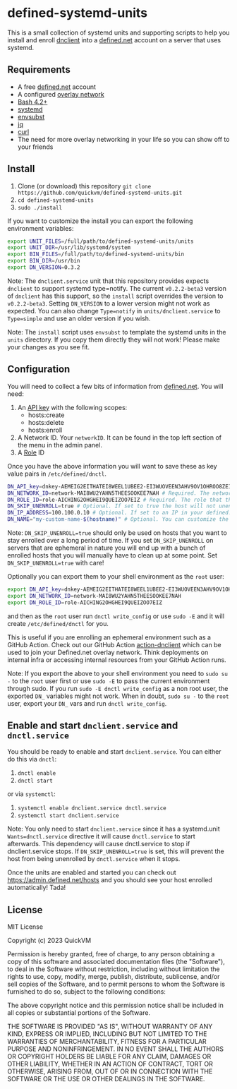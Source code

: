 # defined-systemd-units

This is a small collection of systemd units and supporting scripts to help you install and enroll [dnclient](https://docs.defined.net/glossary/dnclient/) into a [defined.net](https://defined.net/) account on a server that uses systemd.

## Requirements

* A free [defined.net](https://admin.defined.net/signup) account
* A configured [overlay network](https://docs.defined.net/guides/getting-started/)
* [Bash 4.2+](https://www.gnu.org/software/bash/)
* [systemd](https://systemd.io/)
* [envsubst](https://www.gnu.org/software/gettext/manual/html_node/envsubst-Invocation.html)
* [jq](https://stedolan.github.io/jq/)
* [curl](https://curl.se/)
* The need for more overlay networking in your life so you can show off to your friends

## Install

1. Clone (or download) this repository `git clone https://github.com/quickvm/defined-systemd-units.git`
1. `cd defined-systemd-units`
1. `sudo ./install`

If you want to customize the install you can export the following environment variables:

```bash
export UNIT_FILES=/full/path/to/defined-systemd-units/units
export UNIT_DIR=/usr/lib/systemd/system
export BIN_FILES=/full/path/to/defined-systemd-units/bin
export BIN_DIR=/usr/bin
export DN_VERSION=0.3.2
```

Note: The `dnclient.service` unit that this repository provides expects `dnclient` to support systemd type=notify. The current `v0.2.2-beta3` version of `dnclient` has this support, so the `install` script overrides the version to `v0.2.2-beta3`. Setting `DN_VERSION` to a lower version might not work as expected. You can also change `Type=notify` in `units/dnclient.service` to `Type=simple` and use an older version if you wish.

Note: The `install` script uses `envsubst` to template the systemd units in the `units` directory. If you copy them directly they will not work! Please make your changes as you see fit.

## Configuration

You will need to collect a few bits of information from [defined.net](https://admin.defined.net/). You will need:

1. An [API key](https://docs.defined.net/guides/automating-host-creation/#creating-an-api-key) with the following scopes:
    * hosts:create
    * hosts:delete
    * hosts:enroll
1. A Network ID. Your `networkID`. It can be found in the top left section of the menu in the admin panel.
1. A [Role](https://docs.defined.net/guides/creating-firewalls-using-roles/#creating-roles) ID

Once you have the above information you will want to save these as key value pairs in `/etc/defined/dnctl`.

```bash
DN_API_key=dnkey-AEMEIG2EITHATEI8WEEL1UBEE2-EI3WUOVEEN3AHV9OV1OHROO8ZEI3GESHIE2ICH3JI4FIQUOH5FUO # Required. The API key used to enroll the host.
DN_NETWORK_ID=network-MAI8WU2YAHN5THEESOOKEE7NAH # Required. The network that the host will enroll into.
DN_ROLE_ID=role-AICHING2OHGHEI9QUEIZOO7EIZ # Required. The role that the host will enroll into.
DN_SKIP_UNENROLL=true # Optional. If set to true the host will not unenroll on reboot or shut down. Defaults to false.
DN_IP_ADDRESS=100.100.0.10 # Optional. If set to an IP in your defined.net network CIDR range it will enroll the host with that IP address.
DN_NAME="my-custom-name-$(hostname)" # Optional. You can customize the name you give your host in defined.net. Defaults to dsu-$(hostname)
```

Note: `DN_SKIP_UNENROLL=true` should only be used on hosts that you want to stay enrolled over a long period of time. If you set `DN_SKIP_UNENROLL` on servers that are ephemeral in nature you will end up with a bunch of enrolled hosts that you will manually have to clean up at some point. Set `DN_SKIP_UNENROLL=true` with care!

Optionally you can export them to your shell environment as the `root` user:

```bash
export DN_API_key=dnkey-AEMEIG2EITHATEI8WEEL1UBEE2-EI3WUOVEEN3AHV9OV1OHROO8ZEI3GESHIE2ICH3JI4FIQUOH5FUO
export DN_NETWORK_ID=network-MAI8WU2YAHN5THEESOOKEE7NAH
export DN_ROLE_ID=role-AICHING2OHGHEI9QUEIZOO7EIZ
```

and then as the `root` user run `dnctl write_config` or use `sudo -E` and it will create `/etc/defined/dnctl` for you.

This is useful if you are enrolling an ephemeral environment such as a GitHub Action. Check out our GitHub Action [action-dnclient](https://github.com/quickvm/action-dnclient) which can be used to join your Defined.net overlay network. Think deployments on internal infra or accessing internal resources from your GitHub Action runs.

Note: If you export the above to your shell environment you need to `sudo su -` to the `root` user first or use `sudo -E` to pass the current environment through sudo. If you run `sudo -E dnctl write_config` as a non root user, the exported `DN_` variables might not work. When in doubt, `sudo su -` to the `root` user, export your `DN_` vars and run `dnctl write_config`.

## Enable and start `dnclient.service` and `dnctl.service`

You should be ready to enable and start `dnclient.service`. You can either do this via `dnctl`:

1. `dnctl enable`
1. `dnctl start`

or via `systemctl`:

1. `systemctl enable dnclient.service dnctl.service`
1. `systemctl start dnclient.service`

Note: You only need to start `dnclient.service` since it has a systemd.unit `Wants=dnctl.service` directive it will cause `dnctl.service` to start afterwards. This dependency will cause dnctl.service to stop if dnclient.service stops. If `DN_SKIP_UNENROLL=true` is set, this will prevent the host from being unenrolled by `dnctl.service` when it stops.

Once the units are enabled and started you can check out <https://admin.defined.net/hosts> and you should see your host enrolled automatically! Tada!

## License

MIT License

Copyright (c) 2023 QuickVM

Permission is hereby granted, free of charge, to any person obtaining a copy of this software and associated documentation files (the "Software"), to deal in the Software without restriction, including without limitation the rights to use, copy, modify, merge, publish, distribute, sublicense, and/or sell copies of the Software, and to permit persons to whom the Software is furnished to do so, subject to the following conditions:

The above copyright notice and this permission notice shall be included in all copies or substantial portions of the Software.

THE SOFTWARE IS PROVIDED "AS IS", WITHOUT WARRANTY OF ANY KIND, EXPRESS OR IMPLIED, INCLUDING BUT NOT LIMITED TO THE WARRANTIES OF MERCHANTABILITY, FITNESS FOR A PARTICULAR PURPOSE AND NONINFRINGEMENT. IN NO EVENT SHALL THE AUTHORS OR COPYRIGHT HOLDERS BE LIABLE FOR ANY CLAIM, DAMAGES OR OTHER LIABILITY, WHETHER IN AN ACTION OF CONTRACT, TORT OR OTHERWISE, ARISING FROM, OUT OF OR IN CONNECTION WITH THE SOFTWARE OR THE USE OR OTHER DEALINGS IN THE SOFTWARE.
